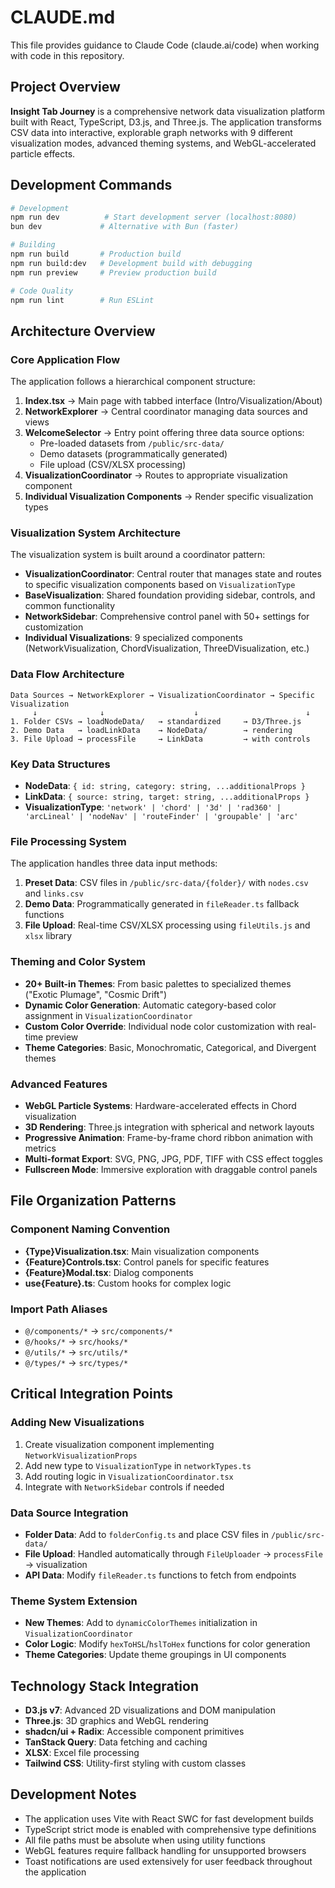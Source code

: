 # CLAUDE.md

This file provides guidance to Claude Code (claude.ai/code) when working with code in this repository.

## Project Overview

**Insight Tab Journey** is a comprehensive network data visualization platform built with React, TypeScript, D3.js, and Three.js. The application transforms CSV data into interactive, explorable graph networks with 9 different visualization modes, advanced theming systems, and WebGL-accelerated particle effects.

## Development Commands

```bash
# Development
npm run dev          # Start development server (localhost:8080)
bun dev             # Alternative with Bun (faster)

# Building
npm run build       # Production build
npm run build:dev   # Development build with debugging
npm run preview     # Preview production build

# Code Quality
npm run lint        # Run ESLint
```

## Architecture Overview

### Core Application Flow

The application follows a hierarchical component structure:

1. **Index.tsx** → Main page with tabbed interface (Intro/Visualization/About)
2. **NetworkExplorer** → Central coordinator managing data sources and views
3. **WelcomeSelector** → Entry point offering three data source options:
   - Pre-loaded datasets from `/public/src-data/`
   - Demo datasets (programmatically generated)
   - File upload (CSV/XLSX processing)
4. **VisualizationCoordinator** → Routes to appropriate visualization component
5. **Individual Visualization Components** → Render specific visualization types

### Visualization System Architecture

The visualization system is built around a coordinator pattern:

- **VisualizationCoordinator**: Central router that manages state and routes to specific visualization components based on `VisualizationType`
- **BaseVisualization**: Shared foundation providing sidebar, controls, and common functionality
- **NetworkSidebar**: Comprehensive control panel with 50+ settings for customization
- **Individual Visualizations**: 9 specialized components (NetworkVisualization, ChordVisualization, ThreeDVisualization, etc.)

### Data Flow Architecture

```
Data Sources → NetworkExplorer → VisualizationCoordinator → Specific Visualization
     ↓              ↓                    ↓                        ↓
1. Folder CSVs → loadNodeData/   → standardized     → D3/Three.js
2. Demo Data   → loadLinkData    → NodeData/        → rendering
3. File Upload → processFile     → LinkData         → with controls
```

### Key Data Structures

- **NodeData**: `{ id: string, category: string, ...additionalProps }`
- **LinkData**: `{ source: string, target: string, ...additionalProps }`
- **VisualizationType**: `'network' | 'chord' | '3d' | 'rad360' | 'arcLineal' | 'nodeNav' | 'routeFinder' | 'groupable' | 'arc'`

### File Processing System

The application handles three data input methods:

1. **Preset Data**: CSV files in `/public/src-data/{folder}/` with `nodes.csv` and `links.csv`
2. **Demo Data**: Programmatically generated in `fileReader.ts` fallback functions
3. **File Upload**: Real-time CSV/XLSX processing using `fileUtils.js` and `xlsx` library

### Theming and Color System

- **20+ Built-in Themes**: From basic palettes to specialized themes ("Exotic Plumage", "Cosmic Drift")
- **Dynamic Color Generation**: Automatic category-based color assignment in `VisualizationCoordinator`
- **Custom Color Override**: Individual node color customization with real-time preview
- **Theme Categories**: Basic, Monochromatic, Categorical, and Divergent themes

### Advanced Features

- **WebGL Particle Systems**: Hardware-accelerated effects in Chord visualization
- **3D Rendering**: Three.js integration with spherical and network layouts
- **Progressive Animation**: Frame-by-frame chord ribbon animation with metrics
- **Multi-format Export**: SVG, PNG, JPG, PDF, TIFF with CSS effect toggles
- **Fullscreen Mode**: Immersive exploration with draggable control panels

## File Organization Patterns

### Component Naming Convention
- **{Type}Visualization.tsx**: Main visualization components
- **{Feature}Controls.tsx**: Control panels for specific features
- **{Feature}Modal.tsx**: Dialog components
- **use{Feature}.ts**: Custom hooks for complex logic

### Import Path Aliases
- `@/components/*` → `src/components/*`
- `@/hooks/*` → `src/hooks/*`
- `@/utils/*` → `src/utils/*`
- `@/types/*` → `src/types/*`

## Critical Integration Points

### Adding New Visualizations
1. Create visualization component implementing `NetworkVisualizationProps`
2. Add new type to `VisualizationType` in `networkTypes.ts`
3. Add routing logic in `VisualizationCoordinator.tsx`
4. Integrate with `NetworkSidebar` controls if needed

### Data Source Integration
- **Folder Data**: Add to `folderConfig.ts` and place CSV files in `/public/src-data/`
- **File Upload**: Handled automatically through `FileUploader` → `processFile` → visualization
- **API Data**: Modify `fileReader.ts` functions to fetch from endpoints

### Theme System Extension
- **New Themes**: Add to `dynamicColorThemes` initialization in `VisualizationCoordinator`
- **Color Logic**: Modify `hexToHSL`/`hslToHex` functions for color generation
- **Theme Categories**: Update theme groupings in UI components

## Technology Stack Integration

- **D3.js v7**: Advanced 2D visualizations and DOM manipulation
- **Three.js**: 3D graphics and WebGL rendering
- **shadcn/ui + Radix**: Accessible component primitives
- **TanStack Query**: Data fetching and caching
- **XLSX**: Excel file processing
- **Tailwind CSS**: Utility-first styling with custom classes

## Development Notes

- The application uses Vite with React SWC for fast development builds
- TypeScript strict mode is enabled with comprehensive type definitions
- All file paths must be absolute when using utility functions
- WebGL features require fallback handling for unsupported browsers
- Toast notifications are used extensively for user feedback throughout the application
